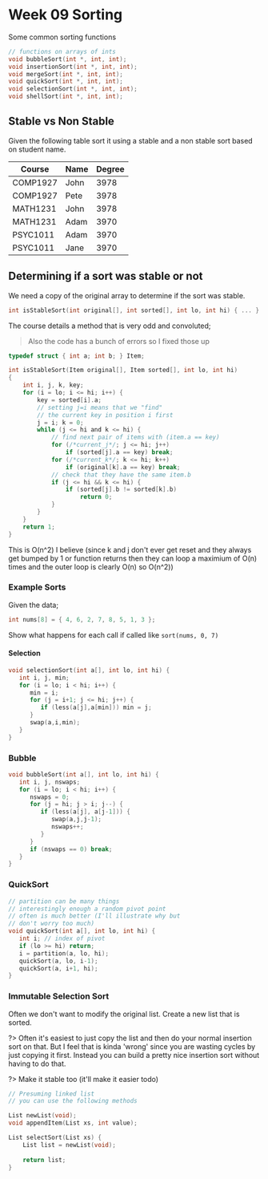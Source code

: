 # Week 09 Sorting

Some common sorting functions

```c
// functions on arrays of ints
void bubbleSort(int *, int, int);
void insertionSort(int *, int, int);
void mergeSort(int *, int, int);
void quickSort(int *, int, int);
void selectionSort(int *, int, int);
void shellSort(int *, int, int);
```

## Stable vs Non Stable

Given the following table sort it using a stable and a non stable sort based on student name.

| Course   | Name | Degree |
|----------|------|--------|
| COMP1927 | John |   3978 |
| COMP1927 | Pete |   3978 |
| MATH1231 | John |   3978 |
| MATH1231 | Adam |   3970 |
| PSYC1011 | Adam |   3970 |
| PSYC1011 | Jane |   3970 |

## Determining if a sort was stable or not

We need a copy of the original array to determine if the sort was stable.

```c
int isStableSort(int original[], int sorted[], int lo, int hi) { ... }
```

The course details a method that is very odd and convoluted;

> Also the code has a bunch of errors so I fixed those up

```c
typedef struct { int a; int b; } Item;

int isStableSort(Item original[], Item sorted[], int lo, int hi)
{
	int i, j, k, key;
	for (i = lo; i <= hi; i++) {
		key = sorted[i].a;
		// setting j=i means that we "find"
		// the current key in position i first
		j = i; k = 0;
		while (j <= hi and k <= hi) {
			// find next pair of items with (item.a == key)
			for (/*current_j*/; j <= hi; j++)
				if (sorted[j].a == key) break;
			for (/*current_k*/; k <= hi; k++)
				if (original[k].a == key) break;
			// check that they have the same item.b
			if (j <= hi && k <= hi) {
				if (sorted[j].b != sorted[k].b)
					return 0;
			}
		}
    }
	return 1;
}
```

This is O(n^2) I believe (since k and j don't ever get reset and they always get bumped by 1 or function returns then they can loop a maximium of O(n) times and the outer loop is clearly O(n) so O(n^2))

### Example Sorts

Given the data;
```c
int nums[8] = { 4, 6, 2, 7, 8, 5, 1, 3 };
```

Show what happens for each call if called like `sort(nums, 0, 7)`

#### Selection

```c
void selectionSort(int a[], int lo, int hi) {
   int i, j, min;
   for (i = lo; i < hi; i++) {
      min = i;
      for (j = i+1; j <= hi; j++) {
         if (less(a[j],a[min])) min = j;
      }
      swap(a,i,min);
   }
}
```

### Bubble

```c
void bubbleSort(int a[], int lo, int hi) {
   int i, j, nswaps;
   for (i = lo; i < hi; i++) {
      nswaps = 0;
      for (j = hi; j > i; j--) {
         if (less(a[j], a[j-1])) {
            swap(a,j,j-1);
            nswaps++;
         }
      }
      if (nswaps == 0) break;
   }
}
```

### QuickSort

```c
// partition can be many things
// interestingly enough a random pivot point
// often is much better (I'll illustrate why but
// don't worry too much)
void quickSort(int a[], int lo, int hi) {
   int i; // index of pivot
   if (lo >= hi) return;
   i = partition(a, lo, hi);
   quickSort(a, lo, i-1);
   quickSort(a, i+1, hi);
}
```

### Immutable Selection Sort

Often we don't want to modify the original list.  Create a new list that is sorted.

?> Often it's easiest to just copy the list and then do your normal insertion sort on that.  But I feel that is kinda 'wrong' since you are wasting cycles by just copying it first.  Instead you can build a pretty nice insertion sort without having to do that.

?> Make it stable too (it'll make it easier todo)

```c
// Presuming linked list
// you can use the following methods

List newList(void);
void appendItem(List xs, int value);

List selectSort(List xs) {
    List list = newList(void);
    
    return list;
}
```

